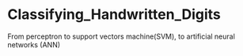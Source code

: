 # Classifying_Handwritten_Digits
From perceptron to support vectors machine(SVM), to artificial neural networks (ANN)
